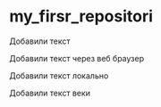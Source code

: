 ﻿# my_firsr_repositori

Добавили текст

Добавили текст через веб браузер

Добавили текст локально

Добавили текст веки